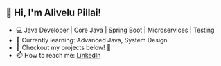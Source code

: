## 👋 Hi, I'm Alivelu Pillai!
- 💻 Java Developer | Core Java | Spring Boot | Microservices | Testing  
- 🌱 Currently learning: Advanced Java, System Design  
- 📂 Checkout my projects below! 🚀  
- 📫 How to reach me: [LinkedIn]([your-linkedin-url](https://www.linkedin.com/in/alivelu-p-8aa9a7297))  
